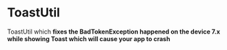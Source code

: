 # ToastUtil
ToastUtil which **fixes the BadTokenException happened on the device 7.x while showing Toast which will cause your app to crash<br>**
